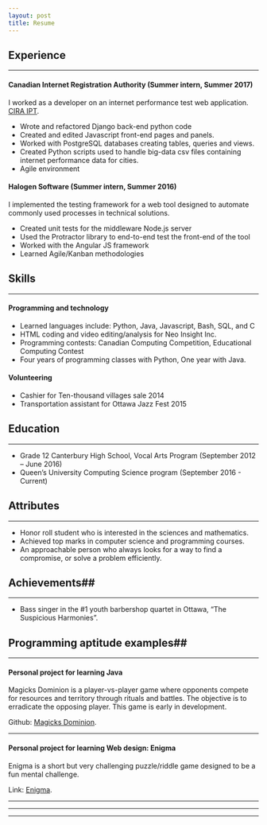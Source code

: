 ```yaml
---
layout: post
title: Resume
---
```


## Experience
----
#### Canadian Internet Registration Authority           (Summer intern, Summer 2017)
I worked as a developer on an internet performance test web application. [CIRA IPT](https://performance.cira.ca/).
- Wrote and refactored Django back-end python code
- Created and edited Javascript front-end pages and panels.
- Worked with PostgreSQL databases creating tables, queries and views.
- Created Python scripts used to handle big-data csv files containing internet performance data for cities. 
- Agile environment



#### Halogen Software           (Summer intern, Summer 2016)
I implemented the testing framework for a web tool designed to automate commonly used processes in technical solutions.
- Created unit tests for the middleware Node.js server
- Used the Protractor library to end-to-end test the front-end of the tool
- Worked with the Angular JS framework
- Learned Agile/Kanban methodologies


## Skills
----

#### Programming and technology

- Learned languages include: Python, Java, Javascript, Bash, SQL, and C
- HTML coding and video editing/analysis for Neo Insight Inc.
- Programming contests: Canadian Computing Competition, Educational Computing Contest
- Four years of programming classes with Python, One year with Java.

#### Volunteering	

- Cashier for Ten-thousand villages sale 2014
- Transportation assistant for Ottawa Jazz Fest 2015


## Education
----
- Grade 12 Canterbury High School, Vocal Arts Program	(September 2012 – June 2016)
- Queen’s University Computing Science program       (September 2016 - Current)


## Attributes
----

- Honor roll student who is interested in the sciences and mathematics.
- Achieved top marks in computer science and programming courses.
- An approachable person who always looks for a way to find a compromise, or solve a problem efficiently. 

## Achievements##

----

- Bass singer in the #1 youth barbershop quartet in Ottawa, “The Suspicious Harmonies”.


## Programming aptitude examples##

----

#### Personal project for learning Java
Magicks Dominion is a player-vs-player game where opponents compete for resources and territory through rituals and battles. The objective is to erradicate the opposing player. This game is early in development.

Github: [Magicks Dominion](http://github.com/elliothume/magicks-dominion).

---

#### Personal project for learning Web design: Enigma
Enigma is a short but very challenging puzzle/riddle game designed to be a fun mental challenge. 

Link: [Enigma](https://elliothume.github.io/Enigma/).

---

----
****
